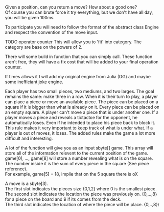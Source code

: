 Given a position, can you return a move? How about a good one?\
Of course you can brute force it try everything, but we don't have all day, you will be given 100ms

To participate you will need to follow the format of the abstract class Engine and respect the convention of the move input.

TODO operator counter
This will allow you to 'fit' into category. The category are base on the powers of 2.

There will some build in function that you can simply call. These function aren't free, they will have a fix cost that will be added to your final operation counter.

If times allows it I will add my original engine from Julia (OG) and maybe some inefficiant joke engine.

Each player has two small pieces, two mediums, and two larges. The goal remains the same: make three in a row.
When it is their turn to play, a player can place a piece or move an available piece.
The piece can be placed on a square if it is bigger than what is already on it. Every piece can be placed on an empty square.
A player can't move a piece that is under another one.
If a player moves a piece and reveals a tictactoe for the opponent, he automatically loses. Even if he intended to place his piece back to block it.
This rule makes it very important to keep track of what is under what.
If a player is out of moves, it loses.
The added rules make the game a lot more difficult and interesting.


A lot of the function will give you as an input sbyte[] game. This array will store all of the information relevent to the current position of the game.\
game[0], ..., game[8] will store a number revealing what is on the square. The number inside it is the sum of every piece in the square (See piece reference).\
For example, game[5] = 18, implie that on the 5 square there is oX

A move is a sbyte[3].\
The first slot indicates the pieces size {0,1,2} where 0 is the smallest piece.\
The second slot indicates the location the piece was previously on. {0,...,8} for a piece on the board and 9 if its comes from the deck.\
The third slot indicates the location of where the piece will be place. {0,..,8}\
